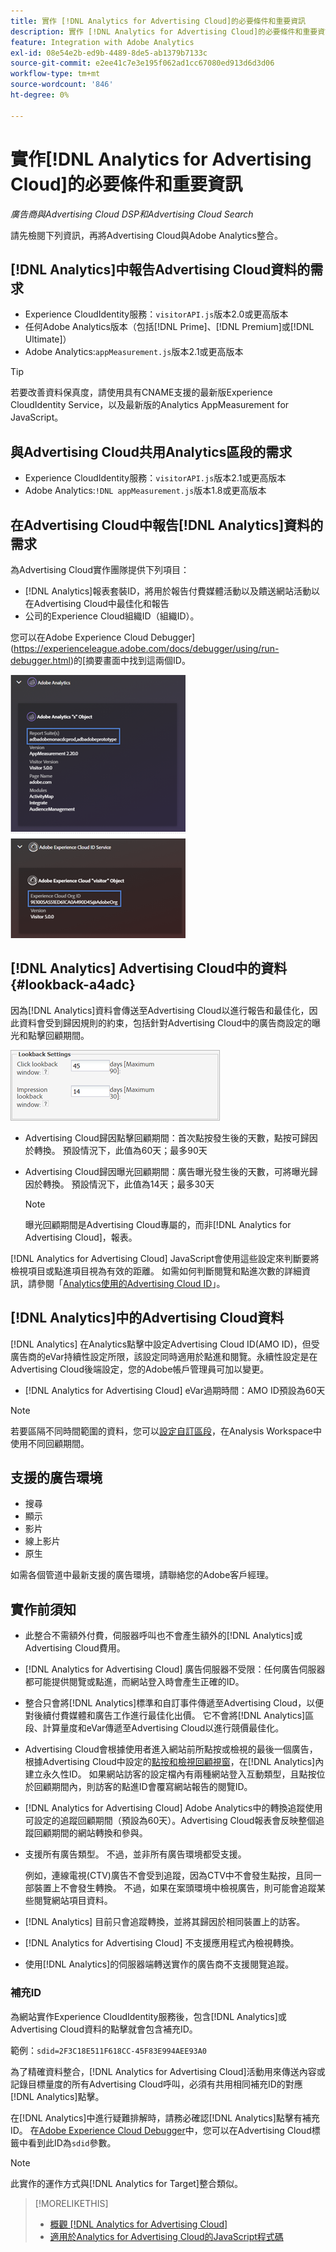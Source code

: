 ```yaml
---
title: 實作 [!DNL Analytics for Advertising Cloud]的必要條件和重要資訊
description: 實作 [!DNL Analytics for Advertising Cloud]的必要條件和重要資訊
feature: Integration with Adobe Analytics
exl-id: 08e54e2b-ed9b-4489-8de5-ab1379b7133c
source-git-commit: e2ee41c7e3e195f062ad1cc67080ed913d6d3d06
workflow-type: tm+mt
source-wordcount: '846'
ht-degree: 0%

---
```


# 實作[!DNL Analytics for Advertising Cloud]的必要條件和重要資訊

*廣告商與Advertising Cloud DSP和Advertising Cloud Search*

請先檢閱下列資訊，再將Advertising Cloud與Adobe Analytics整合。

## [!DNL Analytics]中報告Advertising Cloud資料的需求

* Experience CloudIdentity服務：`visitorAPI.js`版本2.0或更高版本
* 任何Adobe Analytics版本（包括[!DNL Prime]、[!DNL Premium]或[!DNL Ultimate]）
* Adobe Analytics:`appMeasurement.js`版本2.1或更高版本

>[!TIP]
>
>若要改善資料保真度，請使用具有CNAME支援的最新版Experience CloudIdentity Service，以及最新版的Analytics AppMeasurement for JavaScript。

## 與Advertising Cloud共用Analytics區段的需求

* Experience CloudIdentity服務：`visitorAPI.js`版本2.1或更高版本
* Adobe Analytics:`!DNL appMeasurement.js`版本1.8或更高版本

## 在Advertising Cloud中報告[!DNL Analytics]資料的需求

為Advertising Cloud實作團隊提供下列項目：

* [!DNL Analytics]報表套裝ID，將用於報告付費媒體活動以及饋送網站活動以在Advertising Cloud中最佳化和報告
* 公司的Experience Cloud組織ID（組織ID）。

您可以在Adobe Experience Cloud Debugger](https://experienceleague.adobe.com/docs/debugger/using/run-debugger.html)的[摘要畫面中找到這兩個ID。

![Experience Cloud Debugger摘要畫面](/help/integrations/assets/a4adc-debugger-summary.png)

## [!DNL Analytics] Advertising Cloud中的資料 {#lookback-a4adc}

因為[!DNL Analytics]資料會傳送至Advertising Cloud以進行報告和最佳化，因此資料會受到歸因規則的約束，包括針對Advertising Cloud中的廣告商設定的曝光和點擊回顧期間。

![Advertising Cloud中的廣告商層級回顧期間設定](/help/integrations/assets/a4adc-lookbacks.png)

* Advertising Cloud歸因點擊回顧期間：首次點按發生後的天數，點按可歸因於轉換。 預設情況下，此值為60天；最多90天
* Advertising Cloud歸因曝光回顧期間：廣告曝光發生後的天數，可將曝光歸因於轉換。 預設情況下，此值為14天；最多30天

   >[!NOTE]
   >
   > 曝光回顧期間是Advertising Cloud專屬的，而非[!DNL Analytics for Advertising Cloud]，報表。

[!DNL Analytics for Advertising Cloud] JavaScript會使用這些設定來判斷要將檢視項目或點進項目視為有效的距離。 如需如何判斷閱覽和點進次數的詳細資訊，請參閱「[Analytics使用的Advertising Cloud ID](ids.md)」。

## [!DNL Analytics]中的Advertising Cloud資料

[!DNL Analytics] 在Analytics點擊中設定Advertising Cloud ID(AMO ID)，但受廣告商的eVar持續性設定所限，該設定同時適用於點進和閱覽。永續性設定是在Advertising Cloud後端設定，您的Adobe帳戶管理員可加以變更。

* [!DNL Analytics for Advertising Cloud] eVar過期時間：AMO ID預設為60天

>[!NOTE]
>
>若要區隔不同時間範圍的資料，您可以[設定自訂區段](https://experienceleague.adobe.com/docs/analytics/components/segmentation/segmentation-workflow/seg-build.html)，在Analysis Workspace中使用不同回顧期間。

## 支援的廣告環境

* 搜尋
* 顯示
* 影片
* 線上影片
* 原生

如需各個管道中最新支援的廣告環境，請聯絡您的Adobe客戶經理。

## 實作前須知

* 此整合不需額外付費，伺服器呼叫也不會產生額外的[!DNL Analytics]或Advertising Cloud費用。

* [!DNL Analytics for Advertising Cloud] 廣告伺服器不受限：任何廣告伺服器都可能提供閱覽或點進，而網站登入時會產生正確的ID。

* 整合只會將[!DNL Analytics]標準和自訂事件傳遞至Advertising Cloud，以便對後續付費媒體和廣告工作進行最佳化出價。 它不會將[!DNL Analytics]區段、計算量度和eVar傳遞至Advertising Cloud以進行競價最佳化。

* Advertising Cloud會根據使用者進入網站前所點按或檢視的最後一個廣告，根據Advertising Cloud中設定的[點按和檢視回顧視窗](#lookback-a4adc)，在[!DNL Analytics]內建立永久性ID。 如果網站訪客的設定檔內有兩種網站登入互動類型，且點按位於回顧期間內，則訪客的點進ID會覆寫網站報告的閱覽ID。

* [!DNL Analytics for Advertising Cloud] Adobe Analytics中的轉換追蹤使用可設定的追蹤回顧期間（預設為60天）。Advertising Cloud報表會反映整個追蹤回顧期間的網站轉換和參與。

* 支援所有廣告類型。 不過，並非所有廣告環境都受支援。

   例如，連線電視(CTV)廣告不會受到追蹤，因為CTV中不會發生點按，且同一部裝置上不會發生轉換。 不過，如果在案頭環境中檢視廣告，則可能會追蹤某些閱覽網站項目資料。

* [!DNL Analytics] 目前只會追蹤轉換，並將其歸因於相同裝置上的訪客。

* [!DNL Analytics for Advertising Cloud] 不支援應用程式內檢視轉換。

* 使用[!DNL Analytics]的伺服器端轉送實作的廣告商不支援閱覽追蹤。

### 補充ID

為網站實作Experience CloudIdentity服務後，包含[!DNL Analytics]或Advertising Cloud資料的點擊就會包含補充ID。

範例：`sdid=2F3C18E511F618CC-45F83E994AEE93A0`

為了精確資料整合，[!DNL Analytics for Advertising Cloud]活動用來傳送內容或記錄目標量度的所有Advertising Cloud呼叫，必須有共用相同補充ID的對應[!DNL Analytics]點擊。

在[!DNL Analytics]中進行疑難排解時，請務必確認[!DNL Analytics]點擊有補充ID。 在[Adobe Experience Cloud Debugger](https://experienceleague.adobe.com/docs/debugger/using/experience-cloud-debugger.html)中，您可以在Advertising Cloud標籤中看到此ID為`sdid`參數。

>[!NOTE]
>
> 此實作的運作方式與[!DNL Analytics for Target]整合類似。

>[!MORELIKETHIS]
>
>* [概觀 [!DNL Analytics for Advertising Cloud]](overview.md)
>* [適用於Analytics for Advertising Cloud的JavaScript程式碼](/help/integrations/analytics/javascript.md)

